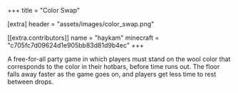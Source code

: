 +++
title = "Color Swap"

[extra]
header = "assets/images/color_swap.png"

[[extra.contributors]]
name = "haykam"
minecraft = "c705fc7d09624d1e905bb83d81d9b4ec"
+++

A free-for-all party game in which players must stand on the wool color that corresponds to the color in their hotbars, before time runs out. The floor falls away faster as the game goes on, and players get less time to rest between drops. 

